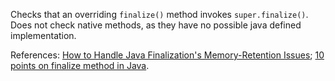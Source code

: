 Checks that an overriding `finalize()` method invokes
`super.finalize()`. Does not check native methods, as they have no
possible java defined implementation.

References: [How to Handle Java Finalization\'s Memory-Retention
Issues](https://www.oracle.com/technical-resources/articles/javase/finalization.html);
[10 points on finalize method in
Java](https://javarevisited.blogspot.com/2012/03/finalize-method-in-java-tutorial.html).